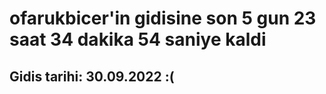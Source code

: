 # ofarukbicer'in gidisine son 5 gun 23 saat 34 dakika 54 saniye kaldi

## Gidis tarihi: 30.09.2022 :(